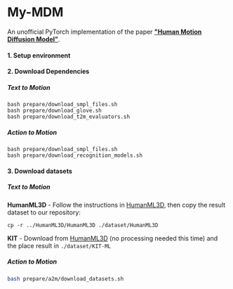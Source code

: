 # My-MDM

An unofficial PyTorch implementation of the paper [**"Human Motion Diffusion Model"**](https://arxiv.org/abs/2209.14916).

#### **1. Setup environment**



#### 2. Download Dependencies

##### **Text to Motion**

```shell
bash prepare/download_smpl_files.sh
bash prepare/download_glove.sh
bash prepare/download_t2m_evaluators.sh
```

##### **Action to Motion**

```shell
bash prepare/download_smpl_files.sh
bash prepare/download_recognition_models.sh
```

#### 3. Download datasets

##### **Text to Motion**

**HumanML3D** - Follow the instructions in [HumanML3D](https://github.com/EricGuo5513/HumanML3D.git), then copy the result dataset to our repository:

```
cp -r ../HumanML3D/HumanML3D ./dataset/HumanML3D
```

**KIT** - Download from [HumanML3D](https://github.com/EricGuo5513/HumanML3D.git) (no processing needed this time) and the place result in `./dataset/KIT-ML`

##### **Action to Motion**

```bash
bash prepare/a2m/download_datasets.sh
```

